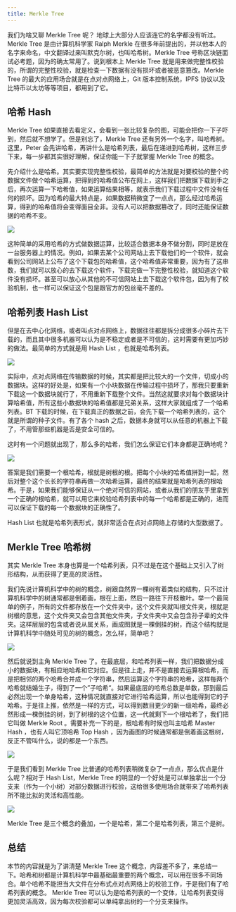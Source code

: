 ```yaml
---
title: Merkle Tree
---
```


我们为啥又聊 Merkle Tree 呢？ 地球上大部分人应该连它的名字都没有听过。Merkle Tree 是由计算机科学家 Ralph Merkle 在很多年前提出的，并以他本人的名字来命名，中文翻译过来叫默克尔树，也叫哈希树。Merkle Tree 号称区块链面试必考题，因为的确太常用了。说到根本上 Merkle Tree 就是用来做完整性校验的，所谓的完整性校验，就是检查一下数据有没有损坏或者被恶意篡改。Merkle Tree 的最大的应用场合就是在点对点网络上，Git 版本控制系统，IPFS 协议以及比特币以太坊等等项目，都用到了它。

## 哈希 Hash

Merkle Tree 如果直接去看定义，会看到一张比较复杂的图，可能会把你一下子吓到，然后就不想学了。但是别忘了，Merkle Tree 还有另外一个名字，叫哈希树。这里，Peter 会先讲哈希，再讲什么是哈希列表，最后在递进到哈希树，这样三步下来，每一步都其实很好理解，保证你能一下子就掌握 Merkle Tree 的概念。

先介绍什么是哈希。其实要实现完整性校验，最简单的方法就是对要校验的整个的数据文件做个哈希运算，把得到的哈希值公布在网上，这样我们把数据下载到手之后，再次运算一下哈希值，如果运算结果相等，就表示我们下载过程中文件没有任何的损坏。因为哈希的最大特点是，如果数据稍微变了一点点，那么经过哈希运算，得到的哈希值将会变得面目全非。没有人可以把数据篡改了，同时还能保证数据的哈希不变。

![](https://img.haoqicat.com/2018092401.jpg)

这种简单的采用哈希的方式做数据运算，比较适合数据本身不做分割，同时是放在一台服务器上的情况。例如，如果去某个公司网站上去下载他们的一个软件，就会看到公司网站上公布了这个下载包的哈希值，这个哈希值非常重要，因为有了这串数，我们就可以放心的去下载这个软件，下载完做一下完整性校验，就知道这个软件没有损坏。甚至可以放心从其他的不可信网站上去下载这个软件包，因为有了校验机制，也一样可以保证这个包是跟官方的包丝毫不差的。

## 哈希列表 Hash List

但是在去中心化网络，或者叫点对点网络上，数据往往都是拆分成很多小碎片去下载的，而且其中很多机器可以认为是不稳定或者是不可信的，这时需要有更加巧妙的做法。最简单的方式就是用 Hash List ，也就是哈希列表。

![](https://img.haoqicat.com/2018092402.jpg)

实际中，点对点网络在传输数据的时候，其实都是把比较大的一个文件，切成小的数据块。这样的好处是，如果有一个小块数据在传输过程中损坏了，那我只要重新下载这一个数据块就行了，不用重新下载整个文件。当然这就要求对每个数据块计算哈希值，所有这些小数据块的哈希值都是兄弟关系，这样大家就组成了一个哈希列表。BT 下载的时候，在下载真正的数据之前，会先下载一个哈希列表的，这个就是所谓的种子文件。有了各个 hash 之后，数据本身就可以从任意的机器上下载了，不用管那些机器是否是安全可信的。

这时有一个问题就出现了，那么多的哈希，我们怎么保证它们本身都是正确地呢？

![](https://img.haoqicat.com/2018092403.jpg)


答案是我们需要一个根哈希，根就是树根的根。把每个小块的哈希值拼到一起，然后对整个这个长长的字符串再做一次哈希运算，最终的结果就是哈希列表的根哈希。于是，如果我们能够保证从一个绝对可信的网站，或者从我们的朋友手里拿到一个正确的根哈希，就可以用它来校验哈希列表中的每一个哈希都是正确的，进而可以保证下载的每一个数据块的正确性了。

Hash List 也就是哈希列表形式，就非常适合在点对点网络上存储的大型数据了。

## Merkle Tree 哈希树

其实 Merkle Tree 本身也算是一个哈希列表，只不过是在这个基础上又引入了树形结构，从而获得了更高的灵活性。

我们先说计算机科学中的树的概念，树跟自然界一棵树有着类似的结构，只不过计算机科学中的树通常都是倒着画，根在上面，然后一路往下开枝散叶。举一个最简单的例子，所有的文件都存放在一个文件夹中，这个文件夹就叫根文件夹，根就是树根的意思，这个文件夹又会包含其他文件夹，子文件夹中又会包含孙子辈的文件夹。这样层层的包含或者说从属关系，画成图就是一棵倒挂的树，而这个结构就是计算机科学中随处可见的树的概念，怎么样，简单吧？

![](https://img.haoqicat.com/2018092404.jpg)

然后就说到主角 Merkle Tree 了。在最底层，和哈希列表一样，我们把数据分成小的数据块，有相应地哈希和它对应。但是往上走，并不是直接去运算根哈希，而是把相邻的两个哈希合并成一个字符串，然后运算这个字符串的哈希，这样每两个哈希就结婚生子，得到了一个”子哈希“。如果最底层的哈希总数是单数，那到最后必然出现一个单身哈希，这种情况就直接对它进行哈希运算，所以也能得到它的子哈希。于是往上推，依然是一样的方式，可以得到数目更少的新一级哈希，最终必然形成一棵倒挂的树，到了树根的这个位置，这一代就剩下一个根哈希了，我们把它叫做 Merkle Root 。需要补充一下的是，根哈希有时候也叫主哈希 Master Hash ，也有人叫它顶哈希 Top Hash ，因为画图的时候通常都是倒着画这根树，反正不管叫什么，说的都是一个东西。

![](https://img.haoqicat.com/2018092405.jpg)

于是我们看到 Merkle Tree 比普通的哈希列表稍微复杂了一点点，那么优点是什么呢？相对于 Hash List，Merkle Tree 的明显的一个好处是可以单独拿出一个分支来（作为一个小树）对部分数据进行校验，这给很多使用场合就带来了哈希列表所不能比拟的灵活和高性能。

![](https://img.haoqicat.com/2018092406.jpg)

Merkle Tree 是三个概念的叠加，一个是哈希，第二个是哈希列表，第三个是树。

## 总结

本节的内容就是为了讲清楚 Merkle Tree 这个概念，内容差不多了，来总结一下。哈希和树都是计算机科学中最基础最重要的两个概念，可以用在很多不同场合。单个哈希不能担当大文件在分布式点对点网络上的校验工作，于是我们有了哈希列表的概念。 Merkle Tree 可以认为是哈希列表的一个变体，让哈希列表变得更加灵活高效，因为每次校验都可以单纯拿出树的一个分支来操作。
